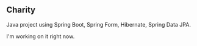 ## Charity
Java project using Spring Boot, Spring Form, Hibernate, Spring Data JPA.

I'm working on it right now.



